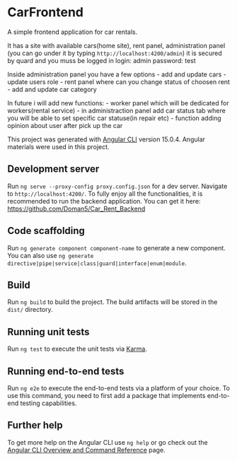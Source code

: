# CarFrontend


A simple frontend application for car rentals.

It has a site with available cars(home site),
rent panel,
administration panel (you can go under it by typing `http://localhost:4200/admin`)
it is secured by quard and you muss be logged in
login: admin
password: test

Inside administration panel you have a few options
    - add and update cars
    - update users role
    - rent panel where can you change status of choosen rent
    - add and update car category

In future i will add new functions:
    - worker panel which will be dedicated for workers(rental service)
    - in administraction panel add car status tab where you will be able to set specific car statuse(in repair etc)
    - function adding opinion about user after pick up the car


This project was generated with [Angular CLI](https://github.com/angular/angular-cli) version 15.0.4.
Angular materials were used in this project.

## Development server

Run `ng serve --proxy-config proxy.config.json` for a dev server. Navigate to `http://localhost:4200/`.
To fully enjoy all the functionalities, it is recommended to run the backend application.
You can get it here: https://github.com/Doman5/Car_Rent_Backend

## Code scaffolding

Run `ng generate component component-name` to generate a new component. You can also use `ng generate directive|pipe|service|class|guard|interface|enum|module`.

## Build

Run `ng build` to build the project. The build artifacts will be stored in the `dist/` directory.

## Running unit tests

Run `ng test` to execute the unit tests via [Karma](https://karma-runner.github.io).

## Running end-to-end tests

Run `ng e2e` to execute the end-to-end tests via a platform of your choice. To use this command, you need to first add a package that implements end-to-end testing capabilities.

## Further help

To get more help on the Angular CLI use `ng help` or go check out the [Angular CLI Overview and Command Reference](https://angular.io/cli) page.
